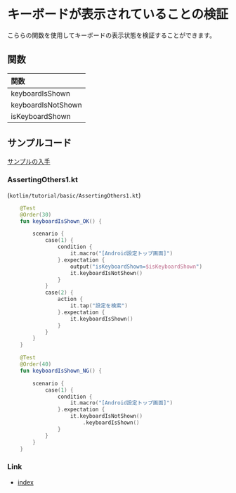 # キーボードが表示されていることの検証

こららの関数を使用してキーボードの表示状態を検証することができます。

## 関数

| 関数                 |
|:-------------------|
| keyboardIsShown    |
| keyboardIsNotShown |
| isKeyboardShown    |

## サンプルコード

[サンプルの入手](../../../getting_samples_ja.md)

### AssertingOthers1.kt

(`kotlin/tutorial/basic/AssertingOthers1.kt`)

```kotlin
    @Test
    @Order(30)
    fun keyboardIsShown_OK() {

        scenario {
            case(1) {
                condition {
                    it.macro("[Android設定トップ画面]")
                }.expectation {
                    output("isKeyboardShown=$isKeyboardShown")
                    it.keyboardIsNotShown()
                }
            }
            case(2) {
                action {
                    it.tap("設定を検索")
                }.expectation {
                    it.keyboardIsShown()
                }
            }
        }
    }

    @Test
    @Order(40)
    fun keyboardIsShown_NG() {

        scenario {
            case(1) {
                condition {
                    it.macro("[Android設定トップ画面]")
                }.expectation {
                    it.keyboardIsNotShown()
                        .keyboardIsShown()
                }
            }
        }
    }
```

### Link

- [index](../../../../index_ja.md)

